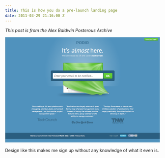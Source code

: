 ```yaml
---
title: This is how you do a pre-launch landing page
date: 2011-03-29 21:16:00 Z
---
```


*This post is from the Alex Baldwin Posterous Archive*

![Podio Homepage](/images/podio-homepage.png)

Design like this makes me sign up without any knowledge of what it even is.
